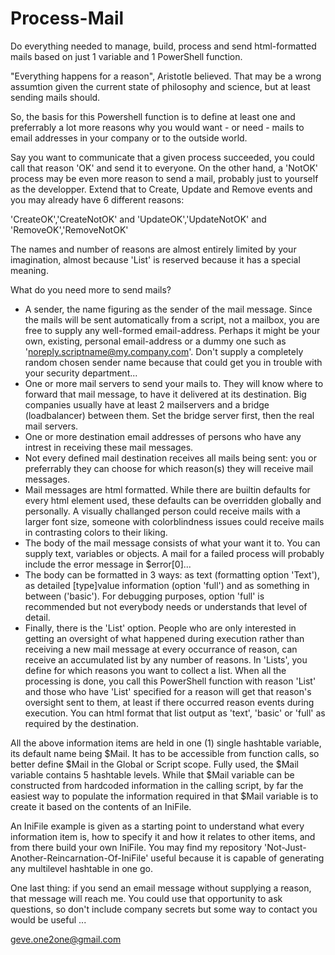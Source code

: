 # Process-Mail
Do everything needed to manage, build, process and send html-formatted mails based on just 1 variable and 1 PowerShell function.

"Everything happens for a reason", Aristotle believed. That may be a wrong assumtion given the current state of philosophy and science, but at least sending mails should.

So, the basis for this Powershell function is to define at least one and preferrably a lot more reasons why you would want - or need - mails to email addresses in your company or to the outside world.

Say you want to communicate that a given process succeeded, you could call that reason 'OK' and send it to everyone. On the other hand, a 'NotOK' process may be even more reason to send a mail, probably just to yourself as the developper. Extend that to Create, Update and Remove events and you may already have 6 different reasons:

'CreateOK','CreateNotOK' and 'UpdateOK','UpdateNotOK' and 'RemoveOK','RemoveNotOK'

The names and number of reasons are almost entirely limited by your imagination, almost because 'List' is reserved because it has a special meaning.

What do you need more to send mails?

* A sender, the name figuring as the sender of the mail message. Since the mails will be sent automatically from a script, not a mailbox, you are free to supply any well-formed email-address. Perhaps it might be your own, existing, personal email-address or a dummy one such as 'noreply.scriptname@my.company.com'. Don't supply a completely random chosen sender name because that could get you in trouble with your security department...
* One or more mail servers to send your mails to. They will know where to forward that mail message, to have it delivered at its destination. Big companies usually have at least 2 mailservers and a bridge (loadbalancer) between them. Set the bridge server first, then the real mail servers. 
* One or more destination email addresses of persons who have any intrest in receiving these mail messages.
* Not every defined mail destination receives all mails being sent: you or preferrably they can choose for which reason(s) they will receive mail messages.
* Mail messages are html formatted. While there are builtin defaults for every html element used, these defaults can be overridden globally and personally. A visually challanged person could receive mails with a larger font size, someone with colorblindness issues could receive mails in contrasting colors to their liking.
* The body of the mail message consists of what your want it to. You can supply text, variables or objects. A mail for a failed process will probably include the error message in $error[0]...
* The body can be formatted in 3 ways: as text (formatting option 'Text'), as detailed [type]value information (option 'full') and as something in between ('basic'). For debugging purposes, option 'full' is recommended but not everybody needs or understands that level of detail.
* Finally, there is the 'List' option. People who are only interested in getting an oversight of what happened during execution rather than receiving a new mail message at every occurrance of reason, can receive an accumulated list by any number of reasons. In 'Lists', you define for which reasons you want to collect a list. When all the processing is done, you call this PowerShell function with reason 'List' and those who have 'List' specified for a reason will get that reason's oversight sent to them, at least if there occurred reason events during execution. You can html format that list output as 'text', 'basic' or 'full' as required by the destination.

All the above information items are held in one (1) single hashtable variable, its default name being $Mail. It has to be accessible from function calls, so better define $Mail in the Global or Script scope. Fully used, the $Mail variable contains 5 hashtable levels. While that $Mail variable can be constructed from hardcoded information in the calling script, by far the easiest way to populate the information required in that $Mail variable is to create it based on the contents of an IniFile.

An IniFile example is given as a starting point to understand what every information item is, how to specify it and how it relates to other items, and from there build your own IniFile. You may find my repository 'Not-Just-Another-Reincarnation-Of-IniFile' useful because it is capable of generating any multilevel hashtable in one go.

One last thing: if you send an email message without supplying a reason, that message will reach me. You could use that opportunity to ask questions, so don't include company secrets but some way to contact you would be useful ...

geve.one2one@gmail.com
